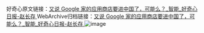 好奇心原文链接：[又说 Google 家的应用商店要进中国了，可能么？_智能_好奇心日报-赵长存 ](https://www.qdaily.com/articles/10258.html)
WebArchive归档链接：[又说 Google 家的应用商店要进中国了，可能么？_智能_好奇心日报-赵长存 ](http://web.archive.org/web/20190623155919/https://www.qdaily.com/articles/10258.html)
![image](http://ww3.sinaimg.cn/large/007d5XDply1g3vvsa4lu1j30u02yo4qp)